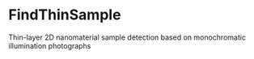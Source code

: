# FindThinSample
Thin-layer 2D nanomaterial sample detection based on monochromatic illumination photographs
